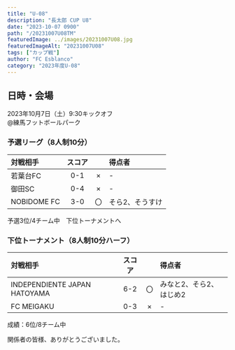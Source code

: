 ```yaml
---
title: "U-08"
description: "長太郎 CUP U8"
date: "2023-10-07 0900"
path: "/20231007U08TM"
featuredImage: ../images/20231007U08.jpg
featuredImageAlt: "20231007U08"
tags: ["カップ戦"]
author: "FC Esblanco"
category: "2023年度U-08"
---
```


## 日時・会場

2023年10月7日（土）9:30キックオフ<br>
@練馬フットボールパーク

### 予選リーグ（8人制10分）

| 対戦相手| スコア |   | 得点者  |
|:----|:------:|:-:|:--------|
| 若葉台FC | 0-1 | × |-|
| 御田SC | 0-4 | × |-|
| NOBIDOME FC | 3-0 | 〇 |そら2、そうすけ|

予選3位/4チーム中　下位トーナメントへ


### 下位トーナメント（8人制10分ハーフ）

| 対戦相手| スコア |   | 得点者  |
|:----|:------:|:-:|:--------|
| INDEPENDIENTE JAPAN HATOYAMA | 6-2 | 〇 |みなと2、そら2、はじめ2|
| FC MEIGAKU | 0-3 | × |-|

成績：6位/8チーム中 <br>


関係者の皆様、ありがとうございました。